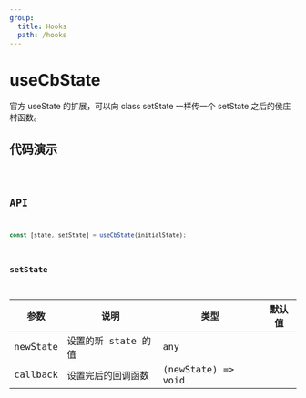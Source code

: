```yaml
---
group:
  title: Hooks
  path: /hooks
---
```


# useCbState

官方 useState 的扩展，可以向 class setState 一样传一个 setState 之后的侯庄村函数。

## 代码演示

<code src="./demo/demo1.jsx" />

## API

```javascript
const [state, setState] = useCbState(initialState);
```

### setState

| 参数     | 说明                | 类型               | 默认值 |
| -------- | ------------------- | ------------------ | ------ |
| newState | 设置的新 state 的值 | any                |        |
| callback | 设置完后的回调函数  | (newState) => void |        |
